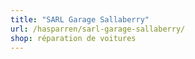 ```yaml
---
title: "SARL Garage Sallaberry"
url: /hasparren/sarl-garage-sallaberry/
shop: réparation de voitures
---
```

